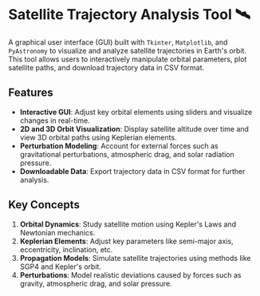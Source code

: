 # Satellite Trajectory Analysis Tool 🛰️

A graphical user interface (GUI) built with `Tkinter`, `Matplotlib`, and `PyAstronomy` to visualize and analyze satellite trajectories in Earth's orbit. This tool allows users to interactively manipulate orbital parameters, plot satellite paths, and download trajectory data in CSV format.

## Features
- **Interactive GUI**: Adjust key orbital elements using sliders and visualize changes in real-time.
- **2D and 3D Orbit Visualization**: Display satellite altitude over time and view 3D orbital paths using Keplerian elements.
- **Perturbation Modeling**: Account for external forces such as gravitational perturbations, atmospheric drag, and solar radiation pressure.
- **Downloadable Data**: Export trajectory data in CSV format for further analysis.
  
## Key Concepts
1. **Orbital Dynamics**: Study satellite motion using Kepler's Laws and Newtonian mechanics.
2. **Keplerian Elements**: Adjust key parameters like semi-major axis, eccentricity, inclination, etc.
3. **Propagation Models**: Simulate satellite trajectories using methods like SGP4 and Kepler's orbit.
4. **Perturbations**: Model realistic deviations caused by forces such as gravity, atmospheric drag, and solar pressure.
